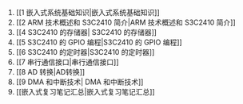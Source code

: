 1. [[1  嵌入式系统基础知识|嵌入式系统基础知识]]
2. [[2  ARM 技术概述和 S3C2410 简介|ARM 技术概述和 S3C2410 简介]]
3. [[4  S3C2410 的存储器| S3C2410 的存储器]]
4. [[5  S3C2410 的 GPIO 编程|S3C2410 的 GPIO 编程]]
5. [[6  S3C2410 的定时器|S3C2410 的定时器]]
6. [[7  串行通信接口|串行通信接口]]
7. [[8 AD 转换|AD转换]]
8. [[9 DMA 和中断技术| DMA 和中断技术]]
9. [[嵌入式复习笔记汇总|嵌入式复习笔记汇总]]